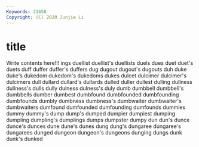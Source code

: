 ```yaml
---
Keywords: 21658
Copyright: (C) 2020 Junjie Li
---
```


# title

Write contents here!!!
ings 
duellist 
duellist's 
duellists
duels 
dues 
duet 
duet's 
duets 
duff 
duffer 
duffer's 
duffers 
dug
dugout 
dugout's 
dugouts 
duh 
duke 
duke's 
dukedom 
dukedom's 
dukedoms 
dukes
dulcet 
dulcimer 
dulcimer's 
dulcimers 
dull 
dullard 
dullard's 
dullards 
dulled 
duller
dullest 
dulling 
dullness 
dullness's 
dulls 
dully 
dulness 
dulness's 
duly 
dumb
dumbbell 
dumbbell's 
dumbbells 
dumber 
dumbest 
dumbfound 
dumbfounded 
dumbfounding 
dumbfounds 
dumbly
dumbness 
dumbness's 
dumbwaiter 
dumbwaiter's 
dumbwaiters 
dumfound 
dumfounded 
dumfounding 
dumfounds 
dummies
dummy 
dummy's 
dump 
dump's 
dumped 
dumpier 
dumpiest 
dumping 
dumpling 
dumpling's
dumplings 
dumps 
dumpster 
dumpy 
dun 
dun's 
dunce 
dunce's 
dunces 
dune
dune's 
dunes 
dung 
dung's 
dungaree 
dungaree's 
dungarees 
dunged 
dungeon 
dungeon's
dungeons 
dunging 
dungs 
dunk 
dunk's 
dunked 
